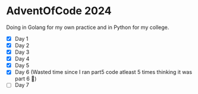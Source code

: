 # AdventOfCode 2024

Doing in Golang for my own practice and in Python for my college.

- [X] Day 1
- [X] Day 2
- [X] Day 3
- [X] Day 4
- [X] Day 5
- [X] Day 6 (Wasted time since I ran part5 code atleast 5 times thinking it was part 6 🙂)
- [ ] Day 7